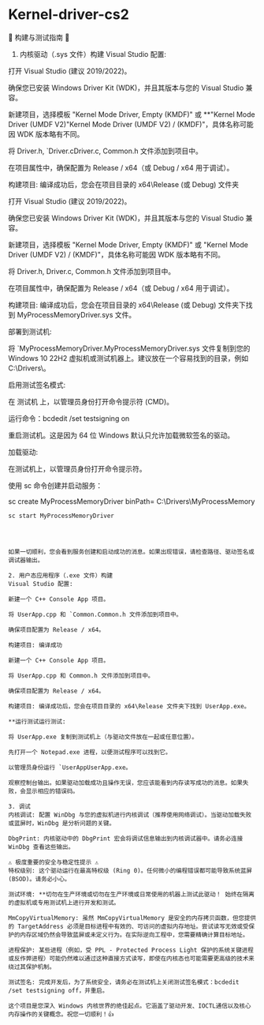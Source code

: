 # Kernel-driver-cs2

📝 构建与测试指南 📝
1. 内核驱动（.sys 文件）构建
Visual Studio 配置:

打开 Visual Studio (建议 2019/2022)。

确保您已安装 Windows Driver Kit (WDK)，并且其版本与您的 Visual Studio 兼容。

新建项目，选择模板 "Kernel Mode Driver, Empty (KMDF)" 或 **"Kernel Mode Driver (UMDF V2)"Kernel Mode Driver (UMDF V2) / (KMDF)"，具体名称可能因 WDK 版本略有不同。

将 Driver.h, `Driver.cDriver.c, Common.h 文件添加到项目中。

在项目属性中，确保配置为 Release / x64（或 Debug / x64 用于调试）。

构建项目: 编译成功后，您会在项目目录的 x64\Release (或 Debug) 文件夹

打开 Visual Studio (建议 2019/2022)。

确保您已安装 Windows Driver Kit (WDK)，并且其版本与您的 Visual Studio 兼容。

新建项目，选择模板 "Kernel Mode Driver, Empty (KMDF)" 或 "Kernel Mode Driver (UMDF V2) / (KMDF)"，具体名称可能因 WDK 版本略有不同。

将 Driver.h, Driver.c, Common.h 文件添加到项目中。

在项目属性中，确保配置为 Release / x64（或 Debug / x64 用于调试）。

构建项目: 编译成功后，您会在项目目录的 x64\Release (或 Debug) 文件夹下找到 MyProcessMemoryDriver.sys 文件。

部署到测试机:

将 `MyProcessMemoryDriver.MyProcessMemoryDriver.sys 文件复制到您的 Windows 10 22H2 虚拟机或测试机器上。建议放在一个容易找到的目录，例如 C:\Drivers\。

启用测试签名模式:

在 测试机 上，以管理员身份打开命令提示符 (CMD)。

运行命令：bcdedit /set testsigning on

重启测试机。这是因为 64 位 Windows 默认只允许加载微软签名的驱动。

加载驱动:

在测试机上，以管理员身份打开命令提示符。

使用 sc 命令创建并启动服务：

sc create MyProcessMemoryDriver binPath= C:\Drivers\MyProcessMemory
```Driver.sys type= kernel
sc start MyProcessMemoryDriver




如果一切顺利，您会看到服务创建和启动成功的消息。如果出现错误，请检查路径、驱动签名或调试器输出。

2. 用户态应用程序（.exe 文件）构建
Visual Studio 配置:

新建一个 C++ Console App 项目。

将 UserApp.cpp 和 `Common.Common.h 文件添加到项目中。

确保项目配置为 Release / x64。

构建项目: 编译成功

新建一个 C++ Console App 项目。

将 UserApp.cpp 和 Common.h 文件添加到项目中。

确保项目配置为 Release / x64。

构建项目: 编译成功后，您会在项目目录的 x64\Release 文件夹下找到 UserApp.exe。

**运行测试运行测试:

将 UserApp.exe 复制到测试机上（与驱动文件放在一起或任意位置）。

先打开一个 Notepad.exe 进程，以便测试程序可以找到它。

以管理员身份运行 `UserAppUserApp.exe。

观察控制台输出。如果驱动加载成功且操作无误，您应该能看到内存读写成功的消息。如果失败，会显示相应的错误码。

3. 调试
内核调试: 配置 WinDbg 与您的虚拟机进行内核调试（推荐使用网络调试）。当驱动加载失败或蓝屏时，WinDbg 是分析问题的关键。

DbgPrint: 内核驱动中的 DbgPrint 宏会将调试信息输出到内核调试器中。请务必连接 WinDbg 查看这些输出。

⚠️ 极度重要的安全与稳定性提示 ⚠️
特权级别: 这个驱动运行在最高特权级 (Ring 0)。任何微小的编程错误都可能导致系统蓝屏 (BSOD)。请务必小心。

测试环境: **切勿在生产环境或切勿在生产环境或日常使用的机器上测试此驱动！ 始终在隔离的虚拟机或专用测试机上进行开发和测试。

MmCopyVirtualMemory: 虽然 MmCopyVirtualMemory 是安全的内存拷贝函数，但您提供的 TargetAddress 必须是目标进程中有效的、可访问的虚拟内存地址。尝试读写无效或受保护的内存区域仍然会导致蓝屏或未定义行为。在实际逆向工程中，您需要精确计算目标地址。

进程保护: 某些进程（例如，受 PPL - Protected Process Light 保护的系统关键进程或反作弊进程）可能仍然难以通过这种直接方式读写，即使在内核态也可能需要更高级的技术来绕过其保护机制。

测试签名: 完成开发后，为了系统安全，请务必在测试机上关闭测试签名模式：bcdedit /set testsigning off，并重启。

这个项目是您深入 Windows 内核世界的绝佳起点。它涵盖了驱动开发、IOCTL通信以及核心内存操作的关键概念。祝您一切顺利！👍
